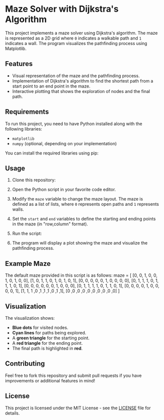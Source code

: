 # Maze Solver with Dijkstra's Algorithm

This project implements a maze solver using Dijkstra's algorithm. The maze is represented as a 2D grid where `0` indicates a walkable path and `1` indicates a wall. The program visualizes the pathfinding process using Matplotlib.

## Features

- Visual representation of the maze and the pathfinding process.
- Implementation of Dijkstra's algorithm to find the shortest path from a start point to an end point in the maze.
- Interactive plotting that shows the exploration of nodes and the final path.

## Requirements

To run this project, you need to have Python installed along with the following libraries:

- `matplotlib`
- `numpy` (optional, depending on your implementation)

You can install the required libraries using pip:


## Usage

1. Clone this repository:


2. Open the Python script in your favorite code editor.

3. Modify the `maze` variable to change the maze layout. The maze is defined as a list of lists, where `0` represents open paths and `1` represents walls.

4. Set the `start` and `end` variables to define the starting and ending points in the maze (in "row,column" format).

5. Run the script:


6. The program will display a plot showing the maze and visualize the pathfinding process.

## Example Maze

The default maze provided in this script is as follows:
maze = [
    [0, 0, 1, 0, 0, 1, 0, 1, 0, 0],
    [1, 0, 1, 1, 0, 1, 0, 1, 0, 1],
    [0, 0, 0, 0, 0, 1, 0, 0, 0, 0],
    [0, 1, 1, 1, 0, 1, 1, 1, 0, 1],
    [0, 0, 0, 0, 0, 0, 1, 0, 0, 0],
    [0, 1, 1, 1, 1, 0, 1, 1, 0, 1],
    [0, 0, 0, 0, 1, 0, 0, 0, 0, 1],
    [1, 1, 1 ,0 ,1 ,1 ,1 ,0 ,1 ,1],
    [0 ,0 ,0 ,0 ,0 ,0 ,0 ,0 ,0 ,0]
]

## Visualization

The visualization shows:
- **Blue dots** for visited nodes.
- **Cyan lines** for paths being explored.
- A **green triangle** for the starting point.
- A **red triangle** for the ending point.
- The final path is highlighted in **red**.

## Contributing

Feel free to fork this repository and submit pull requests if you have improvements or additional features in mind!

## License

This project is licensed under the MIT License - see the [LICENSE](LICENSE) file for details.
